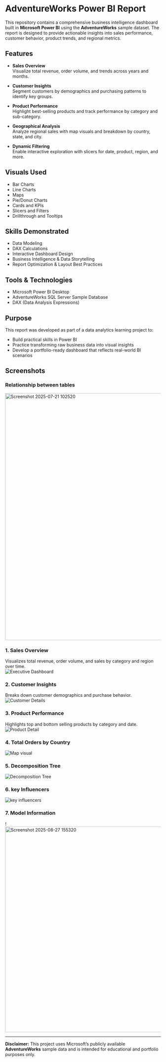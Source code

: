 # AdventureWorks Power BI Report

This repository contains a comprehensive business intelligence dashboard built in **Microsoft Power BI** using the **AdventureWorks** sample dataset. The report is designed to provide actionable insights into sales performance, customer behavior, product trends, and regional metrics.



##  Features

- **Sales Overview**  
  Visualize total revenue, order volume, and trends across years and months.

- **Customer Insights**  
  Segment customers by demographics and purchasing patterns to identify key groups.

- **Product Performance**  
  Highlight best-selling products and track performance by category and sub-category.

- **Geographical Analysis**  
  Analyze regional sales with map visuals and breakdown by country, state, and city.

- **Dynamic Filtering**  
  Enable interactive exploration with slicers for date, product, region, and more.

##  Visuals Used

- Bar Charts
- Line Charts
- Maps
- Pie/Donut Charts
- Cards and KPIs
- Slicers and Filters
- Drillthrough and Tooltips

##  Skills Demonstrated

- Data Modeling
- DAX Calculations
- Interactive Dashboard Design
- Business Intelligence & Data Storytelling
- Report Optimization & Layout Best Practices

##  Tools & Technologies

- Microsoft Power BI Desktop
- AdventureWorks SQL Server Sample Database
- DAX (Data Analysis Expressions)

##  Purpose

This report was developed as part of a data analytics learning project to:

- Build practical skills in Power BI
- Practice transforming raw business data into visual insights
- Develop a portfolio-ready dashboard that reflects real-world BI scenarios


## Screenshots
### Relationship between tables
<img width="1455" height="797" alt="Screenshot 2025-07-21 102520" src="https://github.com/user-attachments/assets/8571ecf7-8856-4e50-930c-1397d4e8d566" />


### 1. Sales Overview
Visualizes total revenue, order volume, and sales by category and region over time.  
![Executive Dashboard](https://github.com/user-attachments/assets/30e769d2-61ab-439b-8f2f-554f584f2fe7)



### 2. Customer Insights
Breaks down customer demographics and purchase behavior.  
![Customer Details](https://github.com/user-attachments/assets/776b535c-aab9-448f-9780-2612db459e26)

### 3. Product Performance
Highlights top and bottom selling products by category and date.  
![Product Detail](https://github.com/user-attachments/assets/f4a83b40-3ba0-43b6-8418-613df6783d5d)

### 4. Total Orders by Country
![Map visual](https://github.com/user-attachments/assets/d6d8cf23-7b36-4f1e-b1fb-558811237686)


### 5. Decomposition Tree 
![Decomposition Tree](https://github.com/user-attachments/assets/da010090-d137-4a7b-ab3b-0a2fb750a512)


### 6. key Influencers
![key influencers](https://github.com/user-attachments/assets/5ec87887-1539-4bcc-868d-4d3b6abee9c6)

### 7. Model Information
!<img width="1160" height="664" alt="Screenshot 2025-08-27 155320" src="https://github.com/user-attachments/assets/45815382-40ab-4234-9278-5ce7cfb3ffb6" />


---

**Disclaimer:** This project uses Microsoft’s publicly available **AdventureWorks** sample data and is intended for educational and portfolio purposes only.



